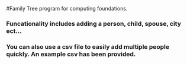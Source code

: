 #Family Tree program for computing foundations.
### Funcationality includes adding a person, child, spouse, city ect...
### You can also use a csv file to easily add multiple people quickly. An example csv has been provided.
